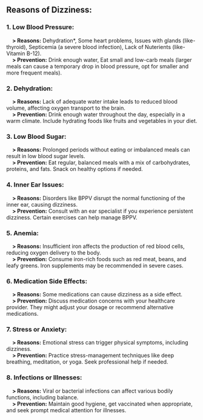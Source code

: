 ## **Reasons of Dizziness:**
### 1. **Low Blood Pressure:**
&nbsp;&nbsp;&nbsp;&nbsp;**> Reasons:** Dehydration*, Some heart problems, Issues with glands (like- thyroid), Septicemia (a severe blood infection), Lack of Nuterients (like- Vitamin B-12).<br>
&nbsp;&nbsp;&nbsp;&nbsp;**> Prevention:** Drink enough water, Eat small and low-carb meals (larger meals can cause a temporary drop in blood pressure, opt for smaller and more frequent meals).
### 2. **Dehydration:**
&nbsp;&nbsp;&nbsp;&nbsp;**> Reasons:** Lack of adequate water intake leads to reduced blood volume, affecting oxygen transport to the brain.<br>
&nbsp;&nbsp;&nbsp;&nbsp;**> Prevention:** Drink enough water throughout the day, especially in a warm climate. Include hydrating foods like fruits and vegetables in your diet.
### 3. **Low Blood Sugar:**
&nbsp;&nbsp;&nbsp;&nbsp;**> Reasons:** Prolonged periods without eating or imbalanced meals can result in low blood sugar levels.<br>
&nbsp;&nbsp;&nbsp;&nbsp;**> Prevention:** Eat regular, balanced meals with a mix of carbohydrates, proteins, and fats. Snack on healthy options if needed.
### 4. **Inner Ear Issues:**
&nbsp;&nbsp;&nbsp;&nbsp;**> Reasons:** Disorders like BPPV disrupt the normal functioning of the inner ear, causing dizziness.<br>
&nbsp;&nbsp;&nbsp;&nbsp;**> Prevention:** Consult with an ear specialist if you experience persistent dizziness. Certain exercises can help manage BPPV.
### 5. **Anemia:**
&nbsp;&nbsp;&nbsp;&nbsp;**> Reasons:** Insufficient iron affects the production of red blood cells, reducing oxygen delivery to the body.<br>
&nbsp;&nbsp;&nbsp;&nbsp;**> Prevention:** Consume iron-rich foods such as red meat, beans, and leafy greens. Iron supplements may be recommended in severe cases.
### 6. **Medication Side Effects:**
&nbsp;&nbsp;&nbsp;&nbsp;**> Reasons:** Some medications can cause dizziness as a side effect.<br>
&nbsp;&nbsp;&nbsp;&nbsp;**> Prevention:** Discuss medication concerns with your healthcare provider. They might adjust your dosage or recommend alternative medications.
### 7. **Stress or Anxiety:**
&nbsp;&nbsp;&nbsp;&nbsp;**> Reasons:** Emotional stress can trigger physical symptoms, including dizziness.<br>
&nbsp;&nbsp;&nbsp;&nbsp;**> Prevention:** Practice stress-management techniques like deep breathing, meditation, or yoga. Seek professional help if needed.
### 8. **Infections or Illnesses:**
&nbsp;&nbsp;&nbsp;&nbsp;**> Reasons:** Viral or bacterial infections can affect various bodily functions, including balance.<br>
&nbsp;&nbsp;&nbsp;&nbsp;**> Prevention:** Maintain good hygiene, get vaccinated when appropriate, and seek prompt medical attention for illnesses.